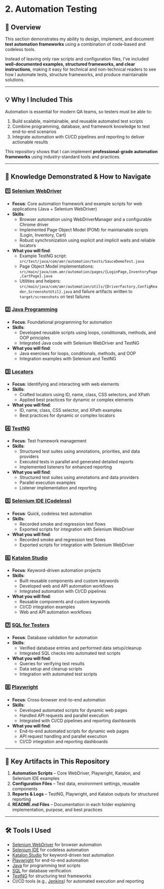 # 2. Automation Testing 

## 📌 Overview  
This section demonstrates my ability to design, implement, and document **test automation frameworks** using a combination of code-based and codeless tools.  

Instead of leaving only raw scripts and configuration files, I’ve included **well-documented examples, structured frameworks, and clear instructions**, making it easy for technical and non-technical readers to see how I automate tests, structure frameworks, and produce maintainable solutions.  

---

## 💡 Why I Included This  
Automation is essential for modern QA teams, so testers must be able to:  
1. Build scalable, maintainable, and reusable automated test scripts  
2. Combine programming, database, and framework knowledge to test end-to-end scenarios  
3. Integrate automation with CI/CD pipelines and reporting to deliver actionable results  

This repository shows that I can implement **professional-grade automation frameworks** using industry-standard tools and practices.  

---

## 🎯 Knowledge Demonstrated & How to Navigate  

### 1️⃣ [Selenium WebDriver](./01-Selenium_WebDriver)  
- **Focus**: Core automation framework and example scripts for web applications (Java + Selenium WebDriver)  
- **Skills**:  
  - Browser automation using WebDriverManager and a configurable Chrome driver  
  - Implemented Page Object Model (POM) for maintainable scripts (Login, Inventory, Cart)  
  - Robust synchronization using explicit and implicit waits and reliable locators  
- **What you will find**:  
  - Example TestNG script: `src/test/java/com/amr/automation/tests/SauceDemoTest.java`  
  - Page Object Model implementations: `src/main/java/com.amr/automation/pages/{LoginPage,InventoryPage,CartPage}.java`  
  - Utilities and helpers: `src/main/java/com/amr/automation/utils/{DriverFactory,ConfigReader,ScreenshotUtil}.java` and failure artifacts written to `target/screenshots` on test failures

### 2️⃣ [Java Programming](./02-Java_Programming)  
- **Focus**: Foundational programming for automation  
- **Skills**:  
  - Developed reusable scripts using loops, conditionals, methods, and OOP principles  
  - Integrated Java code with Selenium WebDriver and TestNG  
- **What you will find**:  
  - Java exercises for loops, conditionals, methods, and OOP  
  - Integration examples with Selenium and TestNG  

### 3️⃣ [Locators](./03-Locators)  
- **Focus**: Identifying and interacting with web elements  
- **Skills**:  
  - Crafted locators using ID, name, class, CSS selectors, and XPath  
  - Applied best practices for dynamic or complex elements  
- **What you will find**:  
  - ID, name, class, CSS selector, and XPath examples  
  - Best practices for dynamic or complex locators  

### 4️⃣ [TestNG](./04-TestNG)  
- **Focus**: Test framework management  
- **Skills**:  
  - Structured test suites using annotations, priorities, and data providers  
  - Executed tests in parallel and generated detailed reports  
  - Implemented listeners for enhanced reporting  
- **What you will find**:  
  - Structured test suites using annotations and data providers  
  - Parallel execution examples  
  - Listener implementation and reporting  

### 5️⃣ [Selenium IDE (Codeless)](./05-Selenium_IDE)  
- **Focus**: Quick, codeless test automation  
- **Skills**:  
  - Recorded smoke and regression test flows  
  - Exported scripts for integration with Selenium WebDriver  
- **What you will find**:  
  - Recorded smoke and regression test flows  
  - Exported scripts for integration with Selenium WebDriver  

### 6️⃣ [Katalon Studio](./06-Katalon_Studio)  
- **Focus**: Keyword-driven automation projects  
- **Skills**:  
  - Built reusable components and custom keywords  
  - Developed web and API automation workflows  
  - Integrated automation with CI/CD pipelines  
- **What you will find**:  
  - Reusable components and custom keywords  
  - CI/CD integration examples  
  - Web and API automation workflows  

### 7️⃣ [SQL for Testers](./07-SQL_For_Testers)  
- **Focus**: Database validation for automation  
- **Skills**:  
  - Verified database entries and performed data setup/cleanup  
  - Integrated SQL checks into automated test scripts  
- **What you will find**:  
  - Queries for verifying test results  
  - Data setup and cleanup scripts  
  - Integration with automated test scripts  

### 8️⃣ [Playwright](./08-Playwright)  
- **Focus**: Cross-browser end-to-end automation  
- **Skills**:  
  - Developed automated scripts for dynamic web pages  
  - Handled API requests and parallel execution  
  - Integrated with CI/CD pipelines and reporting dashboards  
- **What you will find**:  
  - End-to-end automated scripts for dynamic web pages  
  - API request handling and parallel execution  
  - CI/CD integration and reporting dashboards  

---

## 📂 Key Artifacts in This Repository  

1. **Automation Scripts** – Core WebDriver, Playwright, Katalon, and Selenium IDE examples  
2. **Configuration Files** – Test data, environment settings, reusable components  
3. **Reports & Logs** – TestNG, Playwright, and Katalon outputs for structured reporting  
4. **README.md Files** – Documentation in each folder explaining implementation, purpose, and best practices  

---

## 🛠 Tools I Used  
- [Selenium WebDriver](https://www.selenium.dev/) for browser automation  
- [Selenium IDE](https://www.selenium.dev/selenium-ide/) for codeless automation  
- [Katalon Studio](https://www.katalon.com/) for keyword-driven test automation  
- [Playwright](https://playwright.dev/) for end-to-end automation  
- [Java](https://www.java.com/) for programming test scripts  
- [SQL](https://www.w3schools.com/sql/) for database verification  
- [TestNG](https://testng.org/) for structuring test frameworks  
- CI/CD tools (e.g., [Jenkins](https://www.jenkins.io/)) for automated execution and reporting
